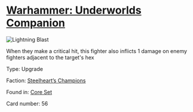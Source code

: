 # [Warhammer: Underworlds Companion](https://guidokessels.github.io/wh-underworlds)

  

![Lightning Blast](https://warhammerunderworlds.com/wp-content/uploads/sites/6/2017/12/056_ENG-Lightning-Blast.png)

When they make a critical hit, this fighter also inflicts 1 damage on enemy fighters adjacent to the target's hex

Type: Upgrade

Faction: [Steelheart’s Champions](https://guidokessels.github.io/wh-underworlds/factions/steelhearts-champions.md)

Found in: [Core Set](https://guidokessels.github.io/wh-underworlds/locations/core-set.md)

Card number: 56
